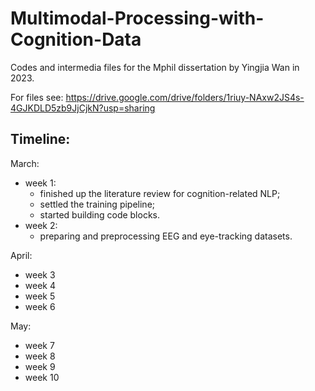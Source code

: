 # Multimodal-Processing-with-Cognition-Data
Codes and intermedia files for the Mphil dissertation by Yingjia Wan in 2023.

For files see: https://drive.google.com/drive/folders/1riuy-NAxw2JS4s-4GJKDLD5zb9JjCjkN?usp=sharing

## Timeline:

March:
  * week 1: 
    - finished up the literature review for cognition-related NLP;
    - settled the training pipeline;
    - started building code blocks.
  * week 2:
    - preparing and preprocessing EEG and eye-tracking datasets.


April:
  * week 3
  * week 4
  * week 5
  * week 6

May:
  * week 7
  * week 8
  * week 9
  * week 10
